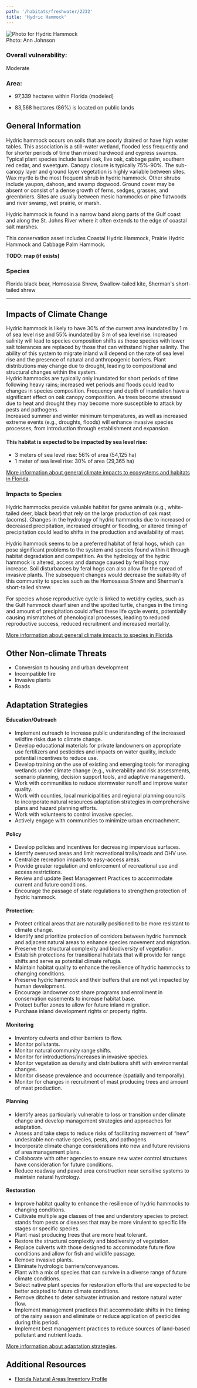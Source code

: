 ```yaml
---
path: '/habitats/freshwater/2232'
title: 'Hydric Hammock'
---
```


<content-header icon="freshwater_forested_wetlands" title="Hydric Hammock" subtitle="within Freshwater Forested Wetlands"></content-header>

<div id="TopSection">

<div class="header-photo"><img src="2232.jpg" alt="Photo for Hydric Hammock"/>
<figcaption>Photo: Ann Johnson</figcaption></div>

<div>

### Overall vulnerability:

<div class="vulnerability vulnerability-moderate">Moderate</div>

### Area:

-   97,339 hectares within Florida (modeled)

-   83,568 hectares (86%) is located on public lands



</div>
</div>

## General Information

Hydric hammock occurs on soils that are poorly drained or have high water tables. This association is a still-water wetland, flooded less frequently and for shorter periods of time than mixed hardwood and cypress swamps.  Typical plant species include laurel oak, live oak, cabbage palm, southern red cedar, and sweetgum. Canopy closure is typically 75%-90%. The sub-canopy layer and ground layer vegetation is highly variable between sites. Wax myrtle is the most frequent shrub in hydric hammock. Other shrubs include yaupon, dahoon, and swamp dogwood. Ground cover may be absent or consist of a dense growth of ferns, sedges, grasses, and greenbriers. Sites are usually between mesic hammocks or pine flatwoods and river swamp, wet prairie, or marsh. 

Hydric hammock is found in a narrow band along parts of the Gulf coast and along the St. Johns River where it often extends to the edge of coastal salt marshes.

This conservation asset includes Coastal Hydric Hammock, Prairie Hydric Hammock and Cabbage Palm Hammock.

**TODO: map (if exists)**

### Species

Florida black bear, Homosassa Shrew, Swallow-tailed kite, Sherman's short-tailed shrew

<hr />

## Impacts of Climate Change

Hydric hammock is likely to have 30% of the current area inundated by 1 m of sea level rise and 55% inundated by 3 m of sea level rise.  Increased salinity will lead to species composition shifts as those species with lower salt tolerances are replaced by those that can withstand higher salinity. The ability of this system to migrate inland will depend on the rate of sea level rise and the presence of natural and anthropogenic barriers.  Plant distributions may change due to drought, leading to compositional and structural changes within the system.  <br />Hydric hammocks are typically only inundated for short periods of time following heavy rains; increased wet periods and floods could lead to changes in species composition. Frequency and depth of inundation have a significant effect on oak canopy composition.  As trees become stressed due to heat and drought they may become more susceptible to attack by pests and pathogens.  <br />Increased summer and winter minimum temperatures, as well as increased extreme events (e.g., droughts, floods) will enhance invasive species processes, from introduction through establishment and expansion.


#### This habitat is expected to be impacted by sea level rise:

- 3 meters of sea level rise: 56% of area (54,125 ha)
- 1 meter of sea level rise: 30% of area (29,365 ha)
    

[More information about general climate impacts to ecosystems and habitats in Florida](/impacts/habitats).

### Impacts to Species

Hydric hammocks provide valuable habitat for game animals (e.g., white-tailed deer, black bear) that rely on the large production of oak mast (acorns).  Changes in the hydrology of hydric hammocks due to increased or decreased precipitation, increased drought or flooding, or altered timing  of precipitation could lead to shifts in the production and availability of mast.  

Hydric hammock seems to be a preferred habitat of feral hogs, which can pose significant problems to the system and species found within it through habitat degradation and competition.  As the hydrology of the hydric hammock is altered, access and damage caused by feral hogs may increase.  Soil disturbances by feral hogs can also allow for the spread of invasive plants.  The subsequent changes would decrease the suitability of this community to species such as the Homosassa Shrew and Sherman's short-tailed shrew.   

For species whose reproductive cycle is linked to wet/dry cycles, such as the Gulf hammock dwarf siren and the spotted turtle, changes in the timing and amount of precipitation could affect these life cycle events, potentially causing mismatches of phenological processes, leading to reduced reproductive success, reduced recruitment and increased mortality.

[More information about general climate impacts to species in Florida](/impacts/species).

## Other Non-climate Threats

-	Conversion to housing and urban development
-	Incompatible fire
-	Invasive plants
-	Roads


## Adaptation Strategies

#### Education/Outreach

- Implement outreach to increase public understanding of the increased wildfire risks due to climate change.
- Develop educational materials for private landowners on appropriate use fertilizers and pesticides and impacts on water quality, include potential incentives to reduce use.
- Develop training on the use of existing and emerging tools for managing wetlands under climate change (e.g., vulnerability and risk assessments, scenario planning, decision support tools, and adaptive management).
- Work with communities to reduce stormwater runoff and improve water quality.
- Work with counties, local municipalities and regional planning councils to incorporate natural resources adaptation strategies in comprehensive plans and hazard planning efforts.
- Work with volunteers to control invasive species.
- Actively engage with communities to minimize urban encroachment.


#### Policy

- Develop policies and incentives for decreasing impervious surfaces.
- Identify overused areas and limit recreational trails/roads and OHV use.
- Centralize recreation impacts to easy-access areas.
- Provide greater regulation and enforcement of recreational use and access restrictions.
- Review and update Best Management Practices to accommodate current and future conditions.
- Encourage the passage of state regulations to strengthen protection of hydric hammock.


#### Protection: 

- Protect critical areas that are naturally positioned to be more resistant to climate change.
- Identify and prioritize protection of corridors between hydric hammock and adjacent natural areas to enhance species movement and migration.
- Preserve the structural complexity and biodiversity of vegetation.
- Establish protections for transitional habitats that will provide for range shifts and serve as potential climate refugia.
- Maintain habitat quality to enhance the resilience of hydric hammocks to changing conditions.
- Preserve hydric hammock and their buffers that are not yet impacted by human development.
- Encourage landowner cost share programs and enrollment in conservation easements to increase habitat base.
- Protect buffer zones to allow for future inland migration.
- Purchase inland development rights or property rights.


#### Monitoring

- Inventory culverts and other barriers to flow.
- Monitor pollutants.
- Monitor natural community range shifts.
- Monitor for introductions/increases in invasive species.
- Monitor vegetation as density and distributions shift with environmental changes.
- Monitor disease prevalence and occurrence (spatially and temporally).
- Monitor for changes in recruitment of mast producing trees and amount of mast production.


#### Planning

- Identify areas particularly vulnerable to loss or transition under climate change and develop management strategies and approaches for adaptation.
- Assess and take steps to reduce risks of facilitating movement of “new” undesirable non-native species, pests, and pathogens.
- Incorporate climate change considerations into new and future revisions of area management plans.
- Collaborate with other agencies to ensure new water control structures have consideration for future conditions.
- Reduce roadway and paved area construction near sensitive systems to maintain natural hydrology.


#### Restoration

- Improve habitat quality to enhance the resilience of hydric hammocks to changing conditions.
- Cultivate multiple age classes of tree and understory species to protect stands from pests or diseases that may be more virulent to specific life stages or specific species.
- Plant mast producing trees that are more heat tolerant.
- Restore the structural complexity and biodiversity of vegetation.
- Replace culverts with those designed to accommodate future flow conditions and allow for fish and wildlife passage.
- Remove invasive plants.
- Eliminate hydrologic barriers/conveyances.
- Plant with a mix of species that can survive in a diverse range of future climate conditions.
- Select native plant species for restoration efforts that are expected to be better adapted to future climate conditions.
- Remove ditches to deter saltwater intrusion and restore natural water flow.
- Implement management practices that accommodate shifts in the timing of the rainy season and eliminate or reduce application of pesticides during this period.
- Implement best management practices to reduce sources of land-based pollutant and nutrient loads.




[More information about adaptation strategies](/strategies).

## Additional Resources

 - [Florida Natural Areas Inventory Profile](http://www.fnai.org/PDF/NC/Hydric_Hammock_Final_2010.pdf)

